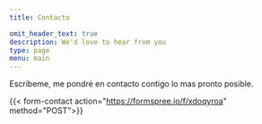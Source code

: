 ```yaml
---
title: Contacto

omit_header_text: true
description: We'd love to hear from you
type: page
menu: main
---
```


Escríbeme, me pondré en contacto contigo lo mas pronto posible.



{{< form-contact action="https://formspree.io/f/xdoqyroa"
method="POST">}}
